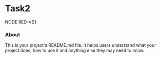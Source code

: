 Task2
=====

NODE RED-VS1

### About

This is your project's README.md file. It helps users understand what your
project does, how to use it and anything else they may need to know.